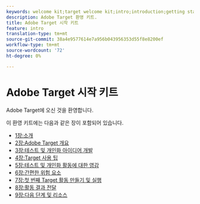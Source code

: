 ```yaml
---
keywords: welcome kit;target welcome kit;intro;introduction;getting started
description: Adobe Target 환영 키트.
title: Adobe Target 시작 키트
feature: intro
translation-type: tm+mt
source-git-commit: 38a4e9577614e7a956b043956353d55f8e8200ef
workflow-type: tm+mt
source-wordcount: '72'
ht-degree: 0%

---
```



# Adobe Target 시작 키트

Adobe Target에 오신 것을 환영합니다.

이 환영 키트에는 다음과 같은 장이 포함되어 있습니다.

* [1장:소개](/help/c-intro/target-welcome-kit-1.md)
* [2장:Adobe Target 개요](/help/c-intro/target-welcome-kit-2.md)
* [3장:테스트 및 개인화 아이디어 개발](/help/c-intro/target-welcome-kit-3.md)
* [4장:Target 사용 팁](/help/c-intro/target-welcome-kit-4.md)
* [5장:테스트 및 개인화 활동에 대한 영감](/help/c-intro/target-welcome-kit-5.md)
* [6장:간편한 위험 요소](/help/c-intro/target-welcome-kit-6.md)
* [7장:첫 번째 Target 활동 만들기 및 실행](/help/c-intro/target-welcome-kit-7.md)
* [8장:활동 결과 전달](/help/c-intro/target-welcome-kit-8.md)
* [9장:다음 단계 및 리소스](/help/c-intro/target-welcome-kit-9.md)

